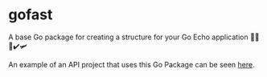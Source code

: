 # gofast
A base Go package for creating a structure for your Go Echo application 🧟‍♂️🚝✔️🛩️

An example of an API project that uses this Go Package can be seen [here](https://github.com/mrkresnofatih/sample-go-fast-api).
